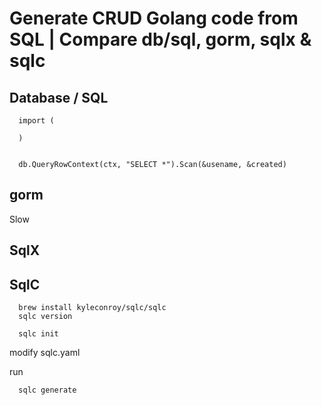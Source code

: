 # Generate CRUD Golang code from SQL | Compare db/sql, gorm, sqlx & sqlc

## Database / SQL
```
  import (

  )


  db.QueryRowContext(ctx, "SELECT *").Scan(&usename, &created)
```

## gorm
Slow


## SqlX



## SqlC
```
  brew install kyleconroy/sqlc/sqlc
  sqlc version

  sqlc init
```
modify sqlc.yaml

run 
```
  sqlc generate
```
